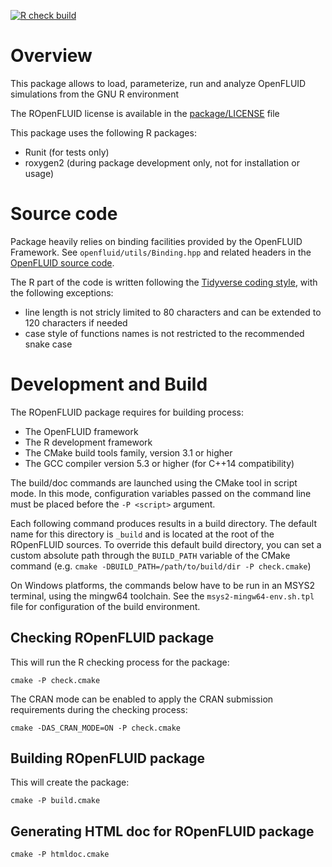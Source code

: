 [![R check build](https://github.com/OpenFLUID/ropenfluid/actions/workflows/CI.yaml/badge.svg)](https://github.com/OpenFLUID/ropenfluid/actions/workflows/CI.yaml)


# Overview

This package allows to load, parameterize, run and analyze OpenFLUID simulations 
from the GNU R environment 

The ROpenFLUID license is available in the [package/LICENSE](package/LICENSE) file

This package uses the following R packages:
- Runit (for tests only)
- roxygen2 (during package development only, not for installation or usage) 


# Source code

Package heavily relies on binding facilities provided by the OpenFLUID Framework. 
See `openfluid/utils/Binding.hpp` and related headers in the [OpenFLUID source code](https://github.com/OpenFLUID/openfluid).


The R part of the code is written following the [Tidyverse coding style](https://style.tidyverse.org/), with the following exceptions:

* line length is not stricly limited to 80 characters and can be extended to 120 characters if needed
* case style of functions names is not restricted to the recommended snake case 



# Development and Build

The ROpenFLUID package requires for building process:

* The OpenFLUID framework
* The R development framework
* The CMake build tools family, version 3.1 or higher
* The GCC compiler version 5.3 or higher (for C++14 compatibility) 

The build/doc commands are launched using the CMake tool in script mode. In this mode, 
configuration variables passed on the command line must be placed before the `-P <script>` argument.


Each following command produces results in a build directory. 
The default name for this directory is `_build` and is located at the root of the ROpenFLUID sources.
To override this default build directory, you can set a custom absolute path through the `BUILD_PATH` variable of the CMake command (e.g. `cmake -DBUILD_PATH=/path/to/build/dir -P check.cmake`)

On Windows platforms, the commands below have to be run in an MSYS2 terminal, using the mingw64 toolchain. 
See the `msys2-mingw64-env.sh.tpl` file for configuration of the build environment.


## Checking ROpenFLUID package

This will run the R checking process for the package:
```
cmake -P check.cmake
```

The CRAN mode can be enabled to apply the CRAN submission requirements during the checking process:
```
cmake -DAS_CRAN_MODE=ON -P check.cmake
```


## Building ROpenFLUID package

This will create the package:
```
cmake -P build.cmake
```


## Generating HTML doc for ROpenFLUID package

```
cmake -P htmldoc.cmake
```

